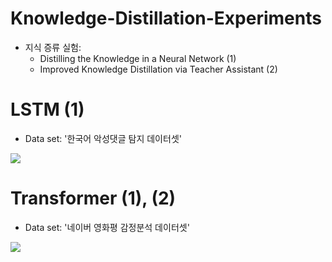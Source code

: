 # Knowledge-Distillation-Experiments
- 지식 증류 실험: <br>
  - Distilling the Knowledge in a Neural Network (1) <br>
  - Improved Knowledge Distillation via Teacher Assistant (2) <br>

# LSTM (1) <br>
- Data set: '한국어 악성댓글 탐지 데이터셋'
<img src = "https://user-images.githubusercontent.com/55969260/113986832-a966e880-9888-11eb-826a-cf70b85ad685.png">
<br>

# Transformer (1), (2)<br>
- Data set: '네이버 영화평 감정분석 데이터셋'
<img src = "https://user-images.githubusercontent.com/55969260/114114777-82f28d00-991c-11eb-8d6f-4c285e483be4.png"> 
<br>
